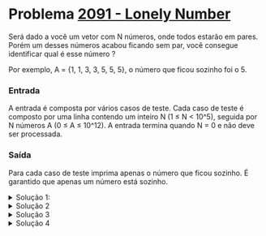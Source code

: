# Problema [2091 - Lonely Number](https://www.beecrowd.com.br/judge/pt/problems/view/2091)

Será dado a você um vetor com N números, onde todos estarão em pares. Porém um desses números acabou
ficando sem par, você consegue identificar qual é esse número ?

Por exemplo, A = {1, 1, 3, 3, 5, 5, 5}, o número que ficou sozinho foi o 5.

### Entrada
A entrada é composta por vários casos de teste. Cada caso de teste é composto por uma linha contendo um inteiro N (1 ≤ N < 10^5), seguida por N números A (0 ≤ A ≤ 10^12). A entrada termina quando N = 0 e não deve ser processada.

### Saída
Para cada caso de teste imprima apenas o número que ficou sozinho. É garantido que apenas um número está sozinho.

<details>
  <summary>Solução 1:</summary>

Uma forma simples é criando um array (bucket) onde o valor de cada entrada é usado
como índice dentro do array de bucket. O array guarda o número de ocorrências de cada entrada.

Nesta solução, o tamanho do array deve ser igual ao maior valor a ser processado + 1. Por exemplo,
se o maior valor for 1.000, deve-se criar um bucket com 1.001 posições, visto que na linguagem C o
índice inicia em 0.

Para a seguinte entrada, onde A=4 o maior valor, o bucket teria a seguinte configuração:
 - Entrada: 1, 1, 2, 1, 2, 2, 2, 4, 4.
 - Bucket: [0, 3, 4, 0, 2], indicando que o valor 0 tem 0 ocorrências, o valor 1 com 3 ocorrências,
o valor 2 com 4 ocorrências, o valor 3 com 0 ocorrências e o valor 4 com duas ocorrências.

Este algoritmo tem complexidade O(1) para fazer a inserção de um elemento no bucket, e
complexidade O(A) para encontrar o lonely number.

Pelo enunciado do problema temos (1≤ A ≤10^12), ou seja, deve-se alocar um array com
1,000,000,000,001 elementos, ou seja, 1 TB de memória. A maioria deste espaço não vai ser
utilizada pois a entrada tem apenas 100.000 elementos.

</details>
<details>
    <summary>Solução 2</summary>

Pode-se também guardar os valores em um array de tamanho N de forma sequencial e
então fazer buscas O(N) para descobrir se existem número impar de elementos. Esta solução pode
ocasionar um Time limit exceeded.

```C++
#include <iostream>
using namespace std;
bool verifica(long long *vetor, int idx, int N)
{
    for(int i=idx+1; i<N; i++)
    {
        if(vetor[idx]==vetor[i])
        {
            vetor[idx]=0;
            vetor[i]=0;
            return 1;
        }
    }
    return 0;
}
int main(){
    long long N,A;
    cin>>N;
    long long vetor[N];
    for(int i=0;i<N;i++)
    {
        cin >> vetor[i];
    }
    for(int i=0; i<N; i++)
    {
        if(vetor[i]!=0)
        {
            if(!verifica(vetor,i,N))
            {
                cout<<vetor[i]<<endl;
                break;
            }
        }
    }
    return 0;
}
```

Pode-se também fazer a ordenação do vetor antes de fazer a busca.

```C++
#include <iostream>
#include <bits/stdc++.h>
using namespace std;
int main() {
    int n;
    long long arr[100000];
    while(true){
        cin >> n;
        if(n==0)
            break;
        for(int x=0;x<n;x++){
            cin >> arr[x];
        }
        // sort array;
        sort(arr, arr+n);
        for(int x=0; x<n; x+=2){
            if(arr[x]!=arr[x+1]){
                cout << arr[x] << endl;
                break;
            }
        }
    }
    return 0;
}
```
</details>
<details>
    <summary>Solução 3</summary>

Uma solução mais eficiente (que não utiliza tanta memória em relação a primeira
solução) consiste em usar uma estrutura <map> da linguagem C++, que não necessita prealocar um
array com (A+1) elementos. São alocados apenas os elementos utilizados. A estrutura map faz uso
de uma tupla <chave, valor>. Entretanto, ela gasta O(log N) para fazer a inserção de um valor no
map (faz uso de uma busca binária).

```C++
#include <map>
#include <iostream>
using namespace std;
int main()
{
    unsigned long long val;
    int num = 0;
    while(1)
    {
        map<unsigned long long, int> arr;
        map<unsigned long long, int>::iterator it;
        scanf("%llu", &num);
        if( num == 0 )
            break;
        for( int i = 0; i < num; i++ )
        {
            scanf("%llu", &val);
            arr[val] ++;
        }
        for(it=arr.begin(); it!=arr.end(); ++it)
        {
            if( it->second % 2 == 1 )
            {
                cout << it->first << '\n';
                break;
            }
        }
    }
}
```

</details>
<details>
    <summary>Solução 4</summary>

Faz uso de operações bitwise, com o operador XOR. Para cada entrada, faz-se um
XOR com o valor corrente. Um número par de bits 1 se anula. Faz inserção em tempo O(1) e
localização do lonely number também em O(1). Considere a entrada do exemplo acima:


```
val = 0;
val= val ^ 1 => 1 (0001)
val= val ^ 1 => 0
val= val ^ 2 => 2 (0010)
val= val ^ 1 => 3
val= val ^ 2 => 1
val= val ^ 2 => 3
val= val ^ 2 => 1
val= val ^ 4 => 5 (0100)
val= val ^ 4 => 1
```

Ao final, o valor 1 indica que o número 1 não tem o seu par.

```C++
int main() {
    size_t n = 0;
    while(1)
    {
        cin >> n;
        if (n <= 0) break;
        long long in, ans = 0;
        for (size_t i = 0; i < n; ++i) {
            cin >> in;
            ans ^= in;
        }
        cout << ans << endl;
    }
    return 0;
}
```

</details>